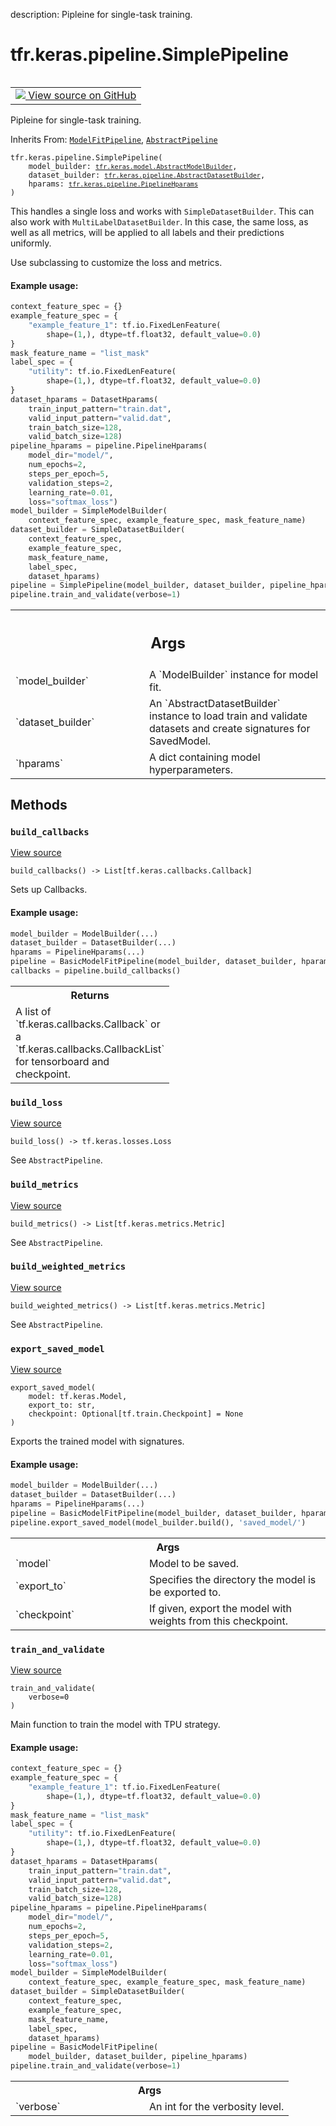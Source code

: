 description: Pipleine for single-task training.

<div itemscope itemtype="http://developers.google.com/ReferenceObject">
<meta itemprop="name" content="tfr.keras.pipeline.SimplePipeline" />
<meta itemprop="path" content="Stable" />
<meta itemprop="property" content="__init__"/>
<meta itemprop="property" content="build_callbacks"/>
<meta itemprop="property" content="build_loss"/>
<meta itemprop="property" content="build_metrics"/>
<meta itemprop="property" content="build_weighted_metrics"/>
<meta itemprop="property" content="export_saved_model"/>
<meta itemprop="property" content="train_and_validate"/>
</div>

# tfr.keras.pipeline.SimplePipeline

<!-- Insert buttons and diff -->

<table class="tfo-notebook-buttons tfo-api nocontent" align="left">
<td>
  <a target="_blank" href="https://github.com/tensorflow/ranking/tree/master/tensorflow_ranking/python/keras/pipeline.py#L626-L697">
    <img src="https://www.tensorflow.org/images/GitHub-Mark-32px.png" />
    View source on GitHub
  </a>
</td>
</table>

Pipleine for single-task training.

Inherits From:
[`ModelFitPipeline`](../../../tfr/keras/pipeline/ModelFitPipeline.md),
[`AbstractPipeline`](../../../tfr/keras/pipeline/AbstractPipeline.md)

<pre class="devsite-click-to-copy prettyprint lang-py tfo-signature-link">
<code>tfr.keras.pipeline.SimplePipeline(
    model_builder: <a href="../../../tfr/keras/model/AbstractModelBuilder.md"><code>tfr.keras.model.AbstractModelBuilder</code></a>,
    dataset_builder: <a href="../../../tfr/keras/pipeline/AbstractDatasetBuilder.md"><code>tfr.keras.pipeline.AbstractDatasetBuilder</code></a>,
    hparams: <a href="../../../tfr/keras/pipeline/PipelineHparams.md"><code>tfr.keras.pipeline.PipelineHparams</code></a>
)
</code></pre>

<!-- Placeholder for "Used in" -->

This handles a single loss and works with `SimpleDatasetBuilder`. This can also
work with `MultiLabelDatasetBuilder`. In this case, the same loss, as well as
all metrics, will be applied to all labels and their predictions uniformly.

Use subclassing to customize the loss and metrics.

#### Example usage:

```python
context_feature_spec = {}
example_feature_spec = {
    "example_feature_1": tf.io.FixedLenFeature(
        shape=(1,), dtype=tf.float32, default_value=0.0)
}
mask_feature_name = "list_mask"
label_spec = {
    "utility": tf.io.FixedLenFeature(
        shape=(1,), dtype=tf.float32, default_value=0.0)
}
dataset_hparams = DatasetHparams(
    train_input_pattern="train.dat",
    valid_input_pattern="valid.dat",
    train_batch_size=128,
    valid_batch_size=128)
pipeline_hparams = pipeline.PipelineHparams(
    model_dir="model/",
    num_epochs=2,
    steps_per_epoch=5,
    validation_steps=2,
    learning_rate=0.01,
    loss="softmax_loss")
model_builder = SimpleModelBuilder(
    context_feature_spec, example_feature_spec, mask_feature_name)
dataset_builder = SimpleDatasetBuilder(
    context_feature_spec,
    example_feature_spec,
    mask_feature_name,
    label_spec,
    dataset_hparams)
pipeline = SimplePipeline(model_builder, dataset_builder, pipeline_hparams)
pipeline.train_and_validate(verbose=1)
```

<!-- Tabular view -->
 <table class="responsive fixed orange">
<colgroup><col width="214px"><col></colgroup>
<tr><th colspan="2"><h2 class="add-link">Args</h2></th></tr>

<tr>
<td>
`model_builder`
</td>
<td>
A `ModelBuilder` instance for model fit.
</td>
</tr><tr>
<td>
`dataset_builder`
</td>
<td>
An `AbstractDatasetBuilder` instance to load train and
validate datasets and create signatures for SavedModel.
</td>
</tr><tr>
<td>
`hparams`
</td>
<td>
A dict containing model hyperparameters.
</td>
</tr>
</table>

## Methods

<h3 id="build_callbacks"><code>build_callbacks</code></h3>

<a target="_blank" href="https://github.com/tensorflow/ranking/tree/master/tensorflow_ranking/python/keras/pipeline.py#L452-L499">View
source</a>

<pre class="devsite-click-to-copy prettyprint lang-py tfo-signature-link">
<code>build_callbacks() -> List[tf.keras.callbacks.Callback]
</code></pre>

Sets up Callbacks.

#### Example usage:

```python
model_builder = ModelBuilder(...)
dataset_builder = DatasetBuilder(...)
hparams = PipelineHparams(...)
pipeline = BasicModelFitPipeline(model_builder, dataset_builder, hparams)
callbacks = pipeline.build_callbacks()
```

<!-- Tabular view -->
 <table class="responsive fixed orange">
<colgroup><col width="214px"><col></colgroup>
<tr><th colspan="2">Returns</th></tr>
<tr class="alt">
<td colspan="2">
A list of `tf.keras.callbacks.Callback` or a
`tf.keras.callbacks.CallbackList` for tensorboard and checkpoint.
</td>
</tr>

</table>

<h3 id="build_loss"><code>build_loss</code></h3>

<a target="_blank" href="https://github.com/tensorflow/ranking/tree/master/tensorflow_ranking/python/keras/pipeline.py#L674-L680">View
source</a>

<pre class="devsite-click-to-copy prettyprint lang-py tfo-signature-link">
<code>build_loss() -> tf.keras.losses.Loss
</code></pre>

See `AbstractPipeline`.

<h3 id="build_metrics"><code>build_metrics</code></h3>

<a target="_blank" href="https://github.com/tensorflow/ranking/tree/master/tensorflow_ranking/python/keras/pipeline.py#L682-L688">View
source</a>

<pre class="devsite-click-to-copy prettyprint lang-py tfo-signature-link">
<code>build_metrics() -> List[tf.keras.metrics.Metric]
</code></pre>

See `AbstractPipeline`.

<h3 id="build_weighted_metrics"><code>build_weighted_metrics</code></h3>

<a target="_blank" href="https://github.com/tensorflow/ranking/tree/master/tensorflow_ranking/python/keras/pipeline.py#L690-L697">View
source</a>

<pre class="devsite-click-to-copy prettyprint lang-py tfo-signature-link">
<code>build_weighted_metrics() -> List[tf.keras.metrics.Metric]
</code></pre>

See `AbstractPipeline`.

<h3 id="export_saved_model"><code>export_saved_model</code></h3>

<a target="_blank" href="https://github.com/tensorflow/ranking/tree/master/tensorflow_ranking/python/keras/pipeline.py#L501-L526">View
source</a>

<pre class="devsite-click-to-copy prettyprint lang-py tfo-signature-link">
<code>export_saved_model(
    model: tf.keras.Model,
    export_to: str,
    checkpoint: Optional[tf.train.Checkpoint] = None
)
</code></pre>

Exports the trained model with signatures.

#### Example usage:

```python
model_builder = ModelBuilder(...)
dataset_builder = DatasetBuilder(...)
hparams = PipelineHparams(...)
pipeline = BasicModelFitPipeline(model_builder, dataset_builder, hparams)
pipeline.export_saved_model(model_builder.build(), 'saved_model/')
```

<!-- Tabular view -->
 <table class="responsive fixed orange">
<colgroup><col width="214px"><col></colgroup>
<tr><th colspan="2">Args</th></tr>

<tr>
<td>
`model`
</td>
<td>
Model to be saved.
</td>
</tr><tr>
<td>
`export_to`
</td>
<td>
Specifies the directory the model is be exported to.
</td>
</tr><tr>
<td>
`checkpoint`
</td>
<td>
If given, export the model with weights from this checkpoint.
</td>
</tr>
</table>

<h3 id="train_and_validate"><code>train_and_validate</code></h3>

<a target="_blank" href="https://github.com/tensorflow/ranking/tree/master/tensorflow_ranking/python/keras/pipeline.py#L528-L617">View
source</a>

<pre class="devsite-click-to-copy prettyprint lang-py tfo-signature-link">
<code>train_and_validate(
    verbose=0
)
</code></pre>

Main function to train the model with TPU strategy.

#### Example usage:

```python
context_feature_spec = {}
example_feature_spec = {
    "example_feature_1": tf.io.FixedLenFeature(
        shape=(1,), dtype=tf.float32, default_value=0.0)
}
mask_feature_name = "list_mask"
label_spec = {
    "utility": tf.io.FixedLenFeature(
        shape=(1,), dtype=tf.float32, default_value=0.0)
}
dataset_hparams = DatasetHparams(
    train_input_pattern="train.dat",
    valid_input_pattern="valid.dat",
    train_batch_size=128,
    valid_batch_size=128)
pipeline_hparams = pipeline.PipelineHparams(
    model_dir="model/",
    num_epochs=2,
    steps_per_epoch=5,
    validation_steps=2,
    learning_rate=0.01,
    loss="softmax_loss")
model_builder = SimpleModelBuilder(
    context_feature_spec, example_feature_spec, mask_feature_name)
dataset_builder = SimpleDatasetBuilder(
    context_feature_spec,
    example_feature_spec,
    mask_feature_name,
    label_spec,
    dataset_hparams)
pipeline = BasicModelFitPipeline(
    model_builder, dataset_builder, pipeline_hparams)
pipeline.train_and_validate(verbose=1)
```

<!-- Tabular view -->
 <table class="responsive fixed orange">
<colgroup><col width="214px"><col></colgroup>
<tr><th colspan="2">Args</th></tr>

<tr>
<td>
`verbose`
</td>
<td>
An int for the verbosity level.
</td>
</tr>
</table>
